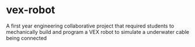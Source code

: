 # vex-robot
A first year engineering collaborative project that required students to mechanically build and program a VEX robot to simulate a underwater cable being connected 
